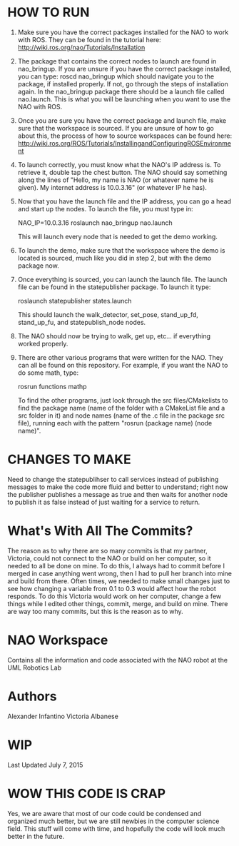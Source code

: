 # HOW TO RUN

1. Make sure you have the correct packages installed for the NAO to work with ROS. They can be found in the tutorial here: http://wiki.ros.org/nao/Tutorials/Installation

2. The package that contains the correct nodes to launch are found in nao_bringup. If you are unsure if you have the correct package installed, you can type: roscd nao_bringup which should navigate you to the package, if installed properly.  If not, go through the steps of installation again. In the nao_bringup package there should be a launch file called nao.launch. This is what you will be launching when you want to use the NAO with ROS.

3. Once you are sure you have the correct package and launch file, make sure that the workspace is sourced. If you are unsure of how to go about this, the process of how to source workspaces can be found here: http://wiki.ros.org/ROS/Tutorials/InstallingandConfiguringROSEnvironment

4. To launch correctly, you must know what the NAO's IP address is. To retrieve it, double tap the chest button. The NAO should say something along the lines of "Hello, my name is NAO (or whatever name he is given). My internet address is 10.0.3.16" (or whatever IP he has). 

5. Now that you have the launch file and the IP address, you can go a head and start up the nodes. To launch the file, you must type in:

	NAO_IP=10.0.3.16 roslaunch nao_bringup nao.launch

   This will launch every node that is needed to get the demo working.

6. To launch the demo, make sure that the workspace where the demo is located is sourced, much like you did in step 2, but with the demo package now. 

7. Once everything is sourced, you can launch the launch file. The launch file can be found in the statepublisher package. To launch it type:

	roslaunch statepublisher states.launch

   This should launch the walk_detector, set_pose, stand_up_fd, stand_up_fu, and statepublish_node nodes.

8. The NAO should now be trying to walk, get up, etc... if everything worked properly.

9. There are other various programs that were written for the NAO. They can all be found on this repository. For example, if you want the NAO to do some math, type:

	rosrun functions mathp

   To find the other programs, just look through the src files/CMakelists to find the package name (name of the folder with a CMakeList file and a src folder in it) and node names (name of the .c file in the package src file), running each with the pattern "rosrun (package name) (node name)".

# CHANGES TO MAKE
Need to change the statepublihser to call services instead of publishing messages 
to make the code more fluid and better to understand; right now the publisher
publishes a message as true and then waits for another node to publish it as false instead of
just waiting for a service to return.

# What's With All The Commits?
The reason as to why there are so many commits is that my partner, Victoria, could not connect
to the NAO or build on her computer, so it needed to all be done on mine. To do this,
I always had to commit before I merged in case anything went wrong, then I had
to pull her branch into mine and build from there. Often times, we needed to make small
changes just to see how changing a variable from 0.1 to 0.3 would affect how the robot responds. 
To do this Victoria would work on her computer, change a few things while I edited other things,
commit, merge, and build on mine. There are way too many commits, but this is the reason as to why.


# NAO Workspace
Contains all the information and code associated with the NAO robot at the UML Robotics Lab

# Authors
Alexander Infantino
Victoria Albanese

# WIP
Last Updated July 7, 2015

# WOW THIS CODE IS CRAP
Yes, we are aware that most of our code could be condensed and organized much better, but we are still newbies
in the computer science field. This stuff will come with time, and hopefully the code will look much 
better in the future.
